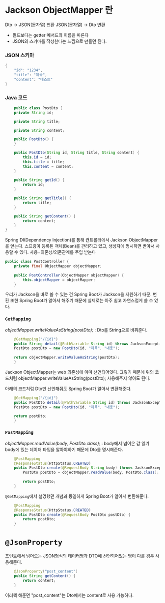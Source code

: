 # Jackson ObjectMapper 란
 Dto → JSON(문자열) 변환
 JSON(문자열) → Dto 변환

 * 필드보다는 getter 메서드의 이름을 따른다
 * JSON의 스키마를 작성한다는 느낌으로 만들면 된다.

### JSON 스키마
```JAVA
{
	"id": "1234",
	"title": "제목",
	"content": "테스트"
}
```
### Java 코드
```JAVA
	public class PostDto {
	private String id;

	private String title;

	private String content;

	public PostDto() {
	}

	public PostDto(String id, String title, String content) {
		this.id = id;
		this.title = title;
		this.content = content;
	}
	
	public String getId() {
		return id;
	}

	public String getTitle() {
		return title;
	}

	public String getContent() {
		return content;
	}
}
```

Spring DI(Dependency Injection)를 통해 컨트롤러에서 Jackson ObjectMapper를 얻는다. 스프링이 등록된 객체(Bean)를 관리하고 있고, 생성자에 명시하면 받아서 사용할 수 있다.
사용=의존성/의존관계를 주입 받는다
```JAVA
public class PostController {
	private final ObjectMapper objectMapper;
	
	public PostController(ObjectMapper objectMapper) {
		this.objectMapper = objectMapper;
	}
```

우리가 Jackson을 바로 쓸 수 있는 건 Spring Boot가 Jackson을 지원하기 때문. 변환 또한 Spring Boot가 알아서 해주기 때문에 실제로는 아주 쉽고 자연스럽게 쓸 수 있다.
### `GetMapping`
_objectMapper.writeValueAsString(postDto);_ : Dto를 String으로 바꿔준다.
```JAVA
    @GetMapping("/{id}")
	public String detail(@PathVariable String id) throws JacksonException {
    PostDto postDto = new PostDto(id, "제목", "내용");
		
    return objectMapper.writeValueAsString(postDto);
	}
```
Jackson ObjectMapper는 web 의존성에 이미 선언되어잇다.
그렇기 때문에 위의 코드처럼 objectMapper.writeValueAsString(postDto); 사용해주지 않아도 된다.

아래의 코드처럼 Dto만 선언해줘도 Spring Boot가 알아서 변환해준다.
```JAVA
	@GetMapping("/{id}")
	public PostDto detail(@PathVariable String id) throws JacksonException {
    PostDto postDto = new PostDto(id, "제목", "내용");

    return postDto;
	}
```

### `PostMapping`
_objectMapper.readValue(body, PostDto.class);_ : body에서 넘어온 값 읽기
body에 있는 데이터 타입을 알아야하기 때문에 Dto를 명시해준다.
```JAVA
	@PostMapping
	@ResponseStatus(HttpStatus.CREATED)
	public PostDto create(@RequestBody String body) throws JacksonException {
		PostDto postDto = objectMapper.readValue(body, PostDto.class);
		
		return postDto;
	}
```
`@GetMapping`에서 설명했던 개념과 동일하게
Spring Boot가 알아서 변환해준다.
```JAVA
   	@PostMapping
	@ResponseStatus(HttpStatus.CREATED)
	public PostDto create(@RequestBody PostDto postDto) {
		return postDto;
	}
```

# `@JsonProperty`
프런트에서 넘어오는 JSON형식의 데이터명과 DTO에 선언되어있는 명이 다를 경우 사용해준다.
```JAVA
    @JsonProperty("post_content")
    public String getContent() {
        return content;
    }
```
이러헥 해준면 "post_content"는 Dto에서는 content로 사용 가능하다.